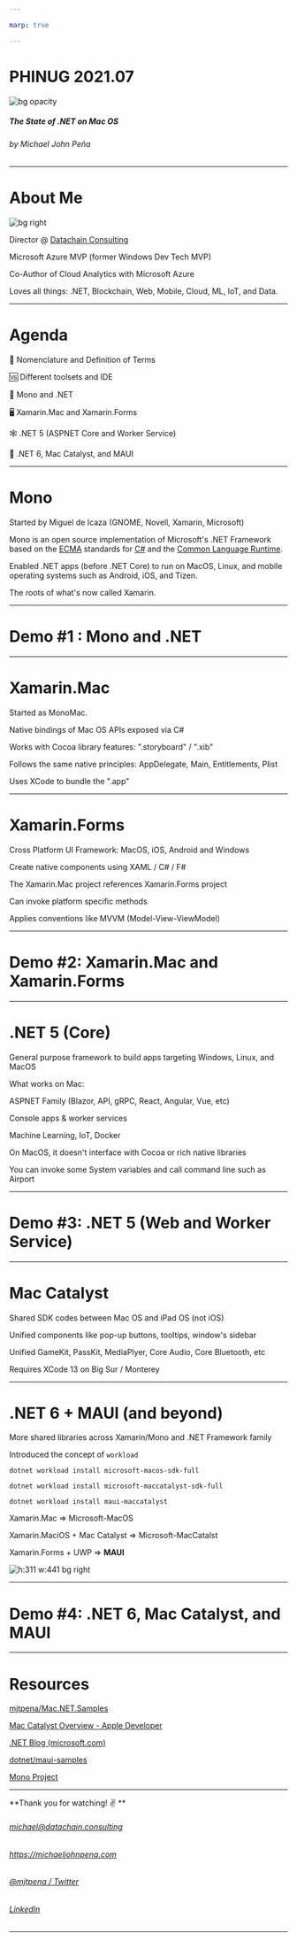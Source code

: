 ```yaml
---

marp: true

---
```


# PHINUG 2021.07

![bg opacity](https://firebasestorage.googleapis.com/v0/b/firescript-577a2.appspot.com/o/imgs%2Fapp%2Fmjtpena%2FlrQaXNR02y.jpg?alt=media&token=e85c46d1-1135-467b-ab6b-ea70646529b1)

##### **The State of .NET on Mac OS** __<!--fit-->__

###### by Michael John Peña

---

# About Me

![bg right](https://firebasestorage.googleapis.com/v0/b/firescript-577a2.appspot.com/o/imgs%2Fapp%2Fmjtpena%2FbmeQUggVCZ.jpg?alt=media&token=e160606c-49b6-41ef-80c3-1b2e019a770a)

Director @ [Datachain Consulting][Datachain Website]

Microsoft Azure MVP (former Windows Dev Tech MVP)

Co-Author of Cloud Analytics with Microsoft Azure

Loves all things: .NET, Blockchain, Web, Mobile, Cloud, ML, IoT, and Data.

---

# Agenda

:memo: Nomenclature and Definition of Terms

:vs: Different toolsets and IDE

:t-rex: Mono and .NET

:desktop_computer: Xamarin.Mac and Xamarin.Forms

:spider_web: .NET 5 (ASPNET Core and Worker Service)

:rocket: .NET 6, Mac Catalyst, and MAUI

---

# Mono

Started by Miguel de Icaza (GNOME, Novell, Xamarin, Microsoft)

Mono is an open source implementation of Microsoft's .NET Framework based on the [ECMA](https://www.mono-project.com/docs/about-mono/languages/ecma/) standards for [C#](https://www.mono-project.com/docs/about-mono/languages/csharp/) and the [Common Language Runtime](https://www.mono-project.com/docs/advanced/runtime/).

Enabled .NET apps (before .NET Core) to run on MacOS, Linux, and mobile operating systems such as Android, iOS, and Tizen. 

The roots of what's now called Xamarin.

---

# Demo #1 : Mono and .NET

---

# Xamarin.Mac

Started as MonoMac.

Native bindings of Mac OS APIs exposed via C#

Works with Cocoa library features: ".storyboard" / ".xib"

Follows the same native principles: AppDelegate, Main, Entitlements, Plist 

Uses XCode to bundle the ".app"

---

# Xamarin.Forms

Cross Platform UI Framework: MacOS, iOS, Android and Windows

Create native components using XAML / C# / F#

The Xamarin.Mac project references Xamarin.Forms project

Can invoke platform specific methods

Applies conventions like MVVM (Model-View-ViewModel)

---

# Demo #2: Xamarin.Mac and Xamarin.Forms

---

# .NET 5 (Core)

General purpose framework to build apps targeting Windows, Linux, and MacOS

What works on Mac: 

ASPNET Family (Blazor, API, gRPC, React, Angular, Vue, etc) 

Console apps & worker services 

Machine Learning, IoT, Docker

On MacOS, it doesn't interface with Cocoa or rich native libraries

You can invoke some System variables and call command line such as Airport

---

# Demo #3: .NET 5 (Web and Worker Service)

---

# Mac Catalyst

Shared SDK codes between Mac OS and iPad OS (not iOS)

Unified components like pop-up buttons, tooltips, window's sidebar

Unified GameKit, PassKit, MediaPlyer, Core Audio, Core Bluetooth, etc

Requires XCode 13 on Big Sur / Monterey

---

# .NET 6 + MAUI (and beyond)

More shared libraries across Xamarin/Mono and .NET Framework family

Introduced the concept of `workload`

`dotnet workload install microsoft-macos-sdk-full`

`dotnet workload install microsoft-maccatalyst-sdk-full`

`dotnet workload install maui-maccatalyst`

Xamarin.Mac => Microsoft-MacOS

Xamarin.MaciOS + Mac Catalyst => Microsoft-MacCatalst

Xamarin.Forms + UWP => **MAUI**

![h:311 w:441 bg right](https://docs.microsoft.com/en-us/dotnet/maui/what-is-maui-images/maui.png)

---

# Demo #4: .NET 6, Mac Catalyst, and MAUI

---

# Resources

[mjtpena/Mac.NET.Samples](https://github.com/mjtpena/Mac.NET.Samples)

[Mac Catalyst Overview - Apple Developer](https://developer.apple.com/mac-catalyst/)

[.NET Blog (microsoft.com)](https://devblogs.microsoft.com/dotnet/)

[dotnet/maui-samples](https://github.com/dotnet/maui-samples)

[Mono Project](https://www.mono-project.com/)

---

**Thank you for watching! :v: **__<!--fit-->__

###### michael@datachain.consulting

###### https://michaeljohnpena.com

###### [@mjtpena / Twitter](https://twitter.com/mjtpena)

###### [LinkedIn](https://www.linkedin.com/in/michaeljohnpena/)

---

[Datachain Website]: https://datachain.consulting

